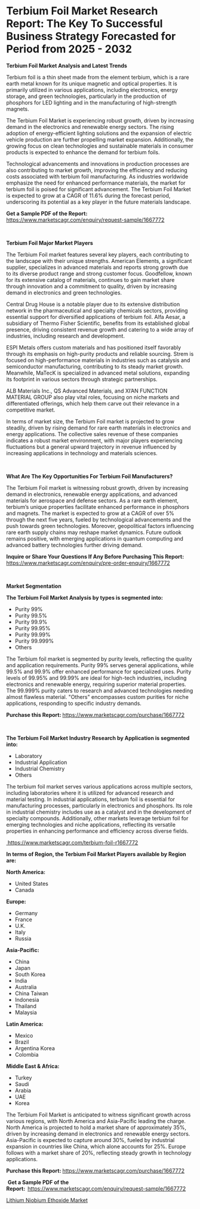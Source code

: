 <p><h1>Terbium Foil Market Research Report: The Key To Successful Business Strategy Forecasted for Period from 2025 - 2032</h1></p><p><strong>Terbium Foil Market Analysis and Latest Trends</strong></p>
<p><p>Terbium foil is a thin sheet made from the element terbium, which is a rare earth metal known for its unique magnetic and optical properties. It is primarily utilized in various applications, including electronics, energy storage, and green technologies, particularly in the production of phosphors for LED lighting and in the manufacturing of high-strength magnets. </p><p>The Terbium Foil Market is experiencing robust growth, driven by increasing demand in the electronics and renewable energy sectors. The rising adoption of energy-efficient lighting solutions and the expansion of electric vehicle production are further propelling market expansion. Additionally, the growing focus on clean technologies and sustainable materials in consumer products is expected to enhance the demand for terbium foils.</p><p>Technological advancements and innovations in production processes are also contributing to market growth, improving the efficiency and reducing costs associated with terbium foil manufacturing. As industries worldwide emphasize the need for enhanced performance materials, the market for terbium foil is poised for significant advancement. The Terbium Foil Market is expected to grow at a CAGR of 11.6% during the forecast period, underscoring its potential as a key player in the future materials landscape.</p></p>
<p><strong>Get a Sample PDF of the Report:&nbsp;</strong> <a href="https://www.marketscagr.com/enquiry/request-sample/1667772?utm_campaign=1868&utm_medium=2&utm_source=Github&utm_content=ia&utm_term=08032025&utm_id=terbium-foil">https://www.marketscagr.com/enquiry/request-sample/1667772</a></p>
<p>&nbsp;</p>
<p><strong>Terbium Foil Major Market Players</strong></p>
<p><p>The Terbium Foil market features several key players, each contributing to the landscape with their unique strengths. American Elements, a significant supplier, specializes in advanced materials and reports strong growth due to its diverse product range and strong customer focus. Goodfellow, known for its extensive catalog of materials, continues to gain market share through innovation and a commitment to quality, driven by increasing demand in electronics and green technologies.</p><p>Central Drug House is a notable player due to its extensive distribution network in the pharmaceutical and specialty chemicals sectors, providing essential support for diversified applications of terbium foil. Alfa Aesar, a subsidiary of Thermo Fisher Scientific, benefits from its established global presence, driving consistent revenue growth and catering to a wide array of industries, including research and development.</p><p>ESPI Metals offers custom materials and has positioned itself favorably through its emphasis on high-purity products and reliable sourcing. Strem is focused on high-performance materials in industries such as catalysis and semiconductor manufacturing, contributing to its steady market growth. Meanwhile, MaTecK is specialized in advanced metal solutions, expanding its footprint in various sectors through strategic partnerships.</p><p>ALB Materials Inc., QS Advanced Materials, and XI’AN FUNCTION MATERIAL GROUP also play vital roles, focusing on niche markets and differentiated offerings, which help them carve out their relevance in a competitive market.</p><p>In terms of market size, the Terbium Foil market is projected to grow steadily, driven by rising demand for rare earth materials in electronics and energy applications. The collective sales revenue of these companies indicates a robust market environment, with major players experiencing fluctuations but a general upward trajectory in revenue influenced by increasing applications in technology and materials sciences.</p></p>
<p>&nbsp;</p>
<p><strong>What Are The Key Opportunities For Terbium Foil Manufacturers?</strong></p>
<p><p>The Terbium Foil market is witnessing robust growth, driven by increasing demand in electronics, renewable energy applications, and advanced materials for aerospace and defense sectors. As a rare earth element, terbium’s unique properties facilitate enhanced performance in phosphors and magnets. The market is expected to grow at a CAGR of over 5% through the next five years, fueled by technological advancements and the push towards green technologies. Moreover, geopolitical factors influencing rare earth supply chains may reshape market dynamics. Future outlook remains positive, with emerging applications in quantum computing and advanced battery technologies further driving demand.</p></p>
<p><strong>Inquire or Share Your Questions If Any Before Purchasing This Report:</strong> <a href="https://www.marketscagr.com/enquiry/pre-order-enquiry/1667772?utm_campaign=1868&utm_medium=2&utm_source=Github&utm_content=ia&utm_term=08032025&utm_id=terbium-foil">https://www.marketscagr.com/enquiry/pre-order-enquiry/1667772</a></p>
<p>&nbsp;</p>
<p><strong>Market Segmentation</strong></p>
<p><strong>The Terbium Foil Market Analysis by types is segmented into:</strong></p>
<p><ul><li>Purity 99%</li><li>Purity 99.5%</li><li>Purity 99.9%</li><li>Purity 99.95%</li><li>Purity 99.99%</li><li>Purity 99.999%</li><li>Others</li></ul></p>
<p><p>The Terbium foil market is segmented by purity levels, reflecting the quality and application requirements. Purity 99% serves general applications, while 99.5% and 99.9% offer enhanced performance for specialized uses. Purity levels of 99.95% and 99.99% are ideal for high-tech industries, including electronics and renewable energy, requiring superior material properties. The 99.999% purity caters to research and advanced technologies needing almost flawless material. "Others" encompasses custom purities for niche applications, responding to specific industry demands.</p></p>
<p><strong>Purchase this Report:&nbsp;</strong><a href="https://www.marketscagr.com/purchase/1667772?utm_campaign=1868&utm_medium=2&utm_source=Github&utm_content=ia&utm_term=08032025&utm_id=terbium-foil">https://www.marketscagr.com/purchase/1667772</a></p>
<p>&nbsp;</p>
<p><strong>The Terbium Foil Market Industry Research by Application is segmented into:</strong></p>
<p><ul><li>Laboratory</li><li>Industrial Application</li><li>Industrial Chemistry</li><li>Others</li></ul></p>
<p><p>The terbium foil market serves various applications across multiple sectors, including laboratories where it is utilized for advanced research and material testing. In industrial applications, terbium foil is essential for manufacturing processes, particularly in electronics and phosphors. Its role in industrial chemistry includes use as a catalyst and in the development of specialty compounds. Additionally, other markets leverage terbium foil for emerging technologies and niche applications, reflecting its versatile properties in enhancing performance and efficiency across diverse fields.</p></p>
<p><a href="https://www.marketscagr.com/terbium-foil-r1667772?utm_campaign=1868&utm_medium=2&utm_source=Github&utm_content=ia&utm_term=08032025&utm_id=terbium-foil">&nbsp;https://www.marketscagr.com/terbium-foil-r1667772</a></p>
<p><strong>In terms of Region, the Terbium Foil Market Players available by Region are:</strong></p>
<p>
    <p> <strong> North America: </strong>
        <ul>
            <li>United States</li>
            <li>Canada</li>
        </ul>
        </p> 
    <p> <strong> Europe: </strong>
        <ul>
            <li>Germany</li>
            <li>France</li>
            <li>U.K.</li>
            <li>Italy</li>
            <li>Russia</li>
        </ul>
        </p> 
    <p> <strong> Asia-Pacific: </strong>
        <ul>
            <li>China</li>
            <li>Japan</li>
            <li>South Korea</li>
            <li>India</li>
            <li>Australia</li>
            <li>China Taiwan</li>
            <li>Indonesia</li>
            <li>Thailand</li>
            <li>Malaysia</li>
        </ul>
        </p> 
    <p> <strong> Latin America: </strong>
        <ul>
            <li>Mexico</li>
            <li>Brazil</li>
            <li>Argentina Korea</li>
            <li>Colombia</li>
        </ul>
        </p> 
    <p> <strong> Middle East & Africa: </strong>
        <ul>
            <li>Turkey</li>
            <li>Saudi</li>
            <li>Arabia</li>
            <li>UAE</li>
            <li>Korea</li>
        </ul>
    </p>
    </p>
<p><p>The Terbium Foil Market is anticipated to witness significant growth across various regions, with North America and Asia-Pacific leading the charge. North America is projected to hold a market share of approximately 35%, driven by increasing demand in electronics and renewable energy sectors. Asia-Pacific is expected to capture around 30%, fueled by industrial expansion in countries like China, which alone accounts for 25%. Europe follows with a market share of 20%, reflecting steady growth in technology applications.</p></p>
<p><strong>Purchase this Report: </strong><a href="https://www.marketscagr.com/purchase/1667772?utm_campaign=1868&utm_medium=2&utm_source=Github&utm_content=ia&utm_term=08032025&utm_id=terbium-foil">https://www.marketscagr.com/purchase/1667772</a></p>
<p>&nbsp;<strong>Get a Sample PDF of the Report:&nbsp;&nbsp;</strong><a href="https://www.marketscagr.com/enquiry/request-sample/1667772?utm_campaign=1868&utm_medium=2&utm_source=Github&utm_content=ia&utm_term=08032025&utm_id=terbium-foil">https://www.marketscagr.com/enquiry/request-sample/1667772</a></p>
<p><strong></strong></p>
<p><p><a href="https://github.com/Krish2023na/Market-Research-Report-List-7/blob/main/lithium-niobium-ethoxide-market.md?utm_campaign=1868&utm_medium=2&utm_source=Github&utm_content=ia&utm_term=08032025&utm_id=terbium-foil">Lithium Niobium Ethoxide Market</a></p></p>